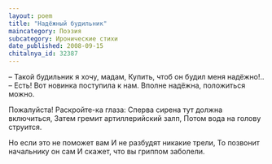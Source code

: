 ```yaml
---
layout: poem
title: "Надёжный будильник"
maincategory: Поэзия
subcategory: Иронические стихи
date_published: 2008-09-15
chitalnya_id: 32387
---
```





– Такой  будильник я хочу, мадам,
Купить, чтоб он будил меня надёжно!..
– Есть! Вот новинка поступила к нам. 
Вполне надёжна, положиться можно.

Пожалуйста! Раскройте-ка глаза:
Сперва сирена тут должна включиться,
Затем гремит артиллерийский залп,
Потом вода на голову струится.

Но если это не поможет вам
И не разбудят никакие трели,
То позвонит начальнику он сам
И скажет, что вы гриппом заболели.

 





